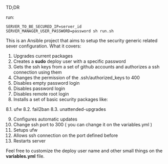 TD;DR

run: 

```
SERVER_TO_BE_SECURED_IP=server_id SERVER_MANAGER_USER_PASSWORD=password sh run.sh
```

This is an Ansible project that aims to setup the security generic related sever configuration. What it covers:

1. Upgrades current packages
2. Creates a **sudo** deploy user with a specific password
3. Gets the ssh keys from a set of github accounts and authorizes a ssh connection using them
4. Changes the permission of the .ssh/authorized_keys to 400
5. Disables empty password login
6. Disables password login
7. Disables remote root login
8. Installs a set of basic security packages like:

  8.1.  ufw
  8.2. fail2ban
  8.3. unattended-upgrades
  
9. Configures automatic updates
10. Change ssh port to 300 ( you can change it on the variables.yml )
11. Setups ufw
12. Allows ssh connection on the port defined before
13. Restarts server

Feel free to customize the deploy user name and other small things on the **variables.yml** file.
